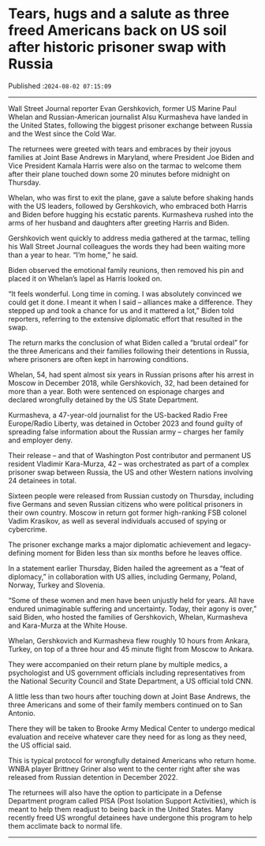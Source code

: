# Tears, hugs and a salute as three freed Americans back on US soil after historic prisoner swap with Russia

Published :`2024-08-02 07:15:09`

---

Wall Street Journal reporter Evan Gershkovich, former US Marine Paul Whelan and Russian-American journalist Alsu Kurmasheva have landed in the United States, following the biggest prisoner exchange between Russia and the West since the Cold War.

The returnees were greeted with tears and embraces by their joyous families at Joint Base Andrews in Maryland, where President Joe Biden and Vice President Kamala Harris were also on the tarmac to welcome them after their plane touched down some 20 minutes before midnight on Thursday.

Whelan, who was first to exit the plane, gave a salute before shaking hands with the US leaders, followed by Gershkovich, who embraced both Harris and Biden before hugging his ecstatic parents. Kurmasheva rushed into the arms of her husband and daughters after greeting Harris and Biden.

Gershkovich went quickly to address media gathered at the tarmac, telling his Wall Street Journal colleagues the words they had been waiting more than a year to hear. “I’m home,” he said.

Biden observed the emotional family reunions, then removed his pin and placed it on Whelan’s lapel as Harris looked on.

“It feels wonderful. Long time in coming. I was absolutely convinced we could get it done. I meant it when I said – alliances make a difference. They stepped up and took a chance for us and it mattered a lot,” Biden told reporters, referring to the extensive diplomatic effort that resulted in the swap.

The return marks the conclusion of what Biden called a “brutal ordeal” for the three Americans and their families following their detentions in Russia, where prisoners are often kept in harrowing conditions.

Whelan, 54, had spent almost six years in Russian prisons after his arrest in Moscow in December 2018, while Gershkovich, 32, had been detained for more than a year. Both were sentenced on espionage charges and declared wrongfully detained by the US State Department.

Kurmasheva, a 47-year-old journalist for the US-backed Radio Free Europe/Radio Liberty, was detained in October 2023 and found guilty of spreading false information about the Russian army – charges her family and employer deny.

Their release – and that of Washington Post contributor and permanent US resident Vladimir Kara-Murza, 42 – was orchestrated as part of a complex prisoner swap between Russia, the US and other Western nations involving 24 detainees in total.

Sixteen people were released from Russian custody on Thursday, including five Germans and seven Russian citizens who were political prisoners in their own country. Moscow in return got former high-ranking FSB colonel Vadim Krasikov, as well as several individuals accused of spying or cybercrime.

The prisoner exchange marks a major diplomatic achievement and legacy-defining moment for Biden less than six months before he leaves office.

In a statement earlier Thursday, Biden hailed the agreement as a “feat of diplomacy,” in collaboration with US allies, including Germany, Poland, Norway, Turkey and Slovenia.

“Some of these women and men have been unjustly held for years. All have endured unimaginable suffering and uncertainty. Today, their agony is over,” said Biden, who hosted the families of Gershkovich, Whelan, Kurmasheva and Kara-Murza at the White House.

Whelan, Gershkovich and Kurmasheva flew roughly 10 hours from Ankara, Turkey, on top of a three hour and 45 minute flight from Moscow to Ankara.

They were accompanied on their return plane by multiple medics, a psychologist and US government officials including representatives from the National Security Council and State Department, a US official told CNN.

A little less than two hours after touching down at Joint Base Andrews, the three Americans and some of their family members continued on to San Antonio.

There they will be taken to Brooke Army Medical Center to undergo medical evaluation and receive whatever care they need for as long as they need, the US official said.

This is typical protocol for wrongfully detained Americans who return home. WNBA player Brittney Griner also went to the center right after she was released from Russian detention in December 2022.

The returnees will also have the option to participate in a Defense Department program called PISA (Post Isolation Support Activities), which is meant to help them readjust to being back in the United States. Many recently freed US wrongful detainees have undergone this program to help them acclimate back to normal life.

---

